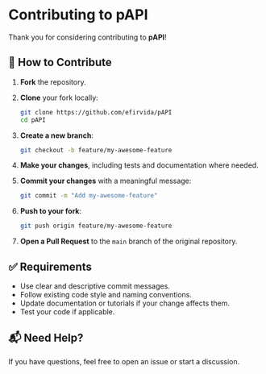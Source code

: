 # Contributing to pAPI

Thank you for considering contributing to **pAPI**!

## 🚀 How to Contribute

1. **Fork** the repository.
2. **Clone** your fork locally:
    ```bash
    git clone https://github.com/efirvida/pAPI
    cd pAPI
    ```

3. **Create a new branch**:

    ```bash
    git checkout -b feature/my-awesome-feature
    ```
4. **Make your changes**, including tests and documentation where needed.
5. **Commit your changes** with a meaningful message:

    ```bash
    git commit -m "Add my-awesome-feature"
    ```
6. **Push to your fork**:

    ```bash
    git push origin feature/my-awesome-feature
    ```
7. **Open a Pull Request** to the `main` branch of the original repository.

## ✅ Requirements

* Use clear and descriptive commit messages.
* Follow existing code style and naming conventions.
* Update documentation or tutorials if your change affects them.
* Test your code if applicable.

## 📬 Need Help?

If you have questions, feel free to open an issue or start a discussion.

